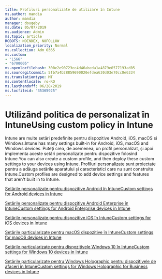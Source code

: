 ```yaml
---
title: Profiluri personalizate de utilizare în Intune
ms.author: mandia
author: mandia
manager: dougeby
ms.date: 05/07/2019
ms.audience: Admin
ms.topic: article
ROBOTS: NOINDEX, NOFOLLOW
localization_priority: Normal
ms.collection: Adm_O365
ms.custom:
- "1566"
- "6700005"
ms.openlocfilehash: 300e2e90723ec4d46abeda1a4879e0577193ad05
ms.sourcegitcommit: 5fb7a4b28859690020efdea630d03e70cc0e6334
ms.translationtype: MT
ms.contentlocale: ro-RO
ms.lasthandoff: 06/28/2019
ms.locfileid: "35365925"
---
```

# <a name="using-custom-policy-in-intune"></a><span data-ttu-id="839ef-102">Utilizând politica de personalizat în Intune</span><span class="sxs-lookup"><span data-stu-id="839ef-102">Using custom policy in Intune</span></span>

<span data-ttu-id="839ef-103">Intune are multe setări predefinite pentru dispozitive Android, iOS, macOS si Windows.</span><span class="sxs-lookup"><span data-stu-id="839ef-103">Intune has many settings built-in for Android, iOS, macOS and Windows devices.</span></span> <span data-ttu-id="839ef-104">Puteţi crea, de asemenea, un profil personalizat, şi apoi implementa aceste setări personalizate pentru dispozitive folosind Intune.</span><span class="sxs-lookup"><span data-stu-id="839ef-104">You can also create a custom profile, and then deploy these custom settings to your devices using Intune.</span></span> <span data-ttu-id="839ef-105">Profiluri personalizate sunt proiectate pentru a adăuga setările aparatului și caracteristici care nu sunt construite Intune.</span><span class="sxs-lookup"><span data-stu-id="839ef-105">Custom profiles are designed to add device settings and features that aren't built in to Intune.</span></span>

[<span data-ttu-id="839ef-106">Setările personalizate pentru dispozitive Android în Intune</span><span class="sxs-lookup"><span data-stu-id="839ef-106">Custom settings for Android devices in Intune</span></span>](https://docs.microsoft.com/intune/custom-settings-android)

[<span data-ttu-id="839ef-107">Setările personalizate pentru dispozitive Android Enterprise în Intune</span><span class="sxs-lookup"><span data-stu-id="839ef-107">Custom settings for Android Enterprise devices in Intune</span></span>](https://docs.microsoft.com/intune/custom-settings-android-for-work)

[<span data-ttu-id="839ef-108">Setările personalizate pentru dispozitive iOS în Intune</span><span class="sxs-lookup"><span data-stu-id="839ef-108">Custom settings for iOS devices in Intune</span></span>](https://docs.microsoft.com/intune/custom-settings-ios)

[<span data-ttu-id="839ef-109">Setările particularizate pentru macOS dispozitive în Intune</span><span class="sxs-lookup"><span data-stu-id="839ef-109">Custom settings for macOS devices in Intune</span></span>](https://docs.microsoft.com/intune/custom-settings-macos)

[<span data-ttu-id="839ef-110">Setările particularizate pentru dispozitivele Windows 10 în Intune</span><span class="sxs-lookup"><span data-stu-id="839ef-110">Custom settings for Windows 10 devices in Intune</span></span>](https://docs.microsoft.com/intune/custom-settings-windows-10)

[<span data-ttu-id="839ef-111">Setările particularizate pentru Windows Holographic pentru dispozitivele de afaceri în Intune</span><span class="sxs-lookup"><span data-stu-id="839ef-111">Custom settings for Windows Holographic for Business devices in Intune</span></span>](https://docs.microsoft.com/intune/custom-settings-windows-holographic)